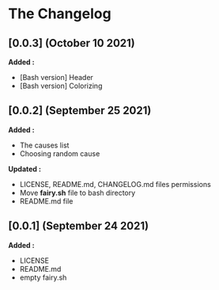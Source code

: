 # The Changelog

## [0.0.3] (October 10 2021)

**Added :**
- [Bash version] Header
- [Bash version] Colorizing

## [0.0.2] (September 25 2021)

**Added :**

- The causes list
- Choosing random cause

**Updated :**

- LICENSE, README.md, CHANGELOG.md files permissions
- Move **fairy.sh** file to bash directory
- README.md file

## [0.0.1] (September 24 2021)

**Added :**

- LICENSE
- README.md
- empty fairy.sh

